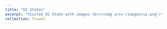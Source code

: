 ```yaml
---
title: "US States"
excerpt: "Visited US State with images <br/><img src='/images/us.png'>"
collection: Travel
---
```

